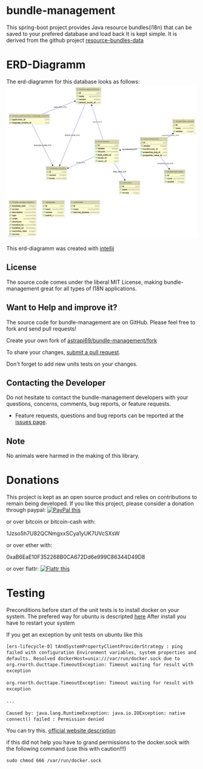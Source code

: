 # bundle-management

This spring-boot project provides Java resource bundles(i18n) that can be saved to your prefered database and load back
 It is kept simple. It is derived from the github project [resource-bundles-data](https://github.com/lightblueseas/resource-bundles-data)
 
# ERD-Diagramm
 
The erd-diagramm for this database looks as follows: ![erd-diagramm](https://github.com/astrapi69/bundle-management/blob/master/src/main/resources/erd/erd-diagram-resourcesbundles.png)
 
This erd-diagramm was created with [intellij](https://www.jetbrains.com/)

## License

The source code comes under the liberal MIT License, making bundle-management great for all types of I18N applications.


## Want to Help and improve it? ###

The source code for bundle-management are on GitHub. Please feel free to fork and send pull requests!

Create your own fork of [astrapi69/bundle-management/fork](https://github.com/astrapi69/bundle-management/fork)

To share your changes, [submit a pull request](https://github.com/astrapi69/bundle-management/pull/new/master).

Don't forget to add new units tests on your changes.

## Contacting the Developer

Do not hesitate to contact the bundle-management developers with your questions, concerns, comments, bug reports, or feature requests.
- Feature requests, questions and bug reports can be reported at the [issues page](https://github.com/astrapi69/bundle-management/issues).

## Note

No animals were harmed in the making of this library.

# Donations

This project is kept as an open source product and relies on contributions to remain being developed. 
If you like this project, please consider a donation through paypal: <a href="https://www.paypal.com/cgi-bin/webscr?cmd=_s-xclick&hosted_button_id=B37J9DZF6G9ZC" target="_blank">
<img src="https://www.paypalobjects.com/en_US/GB/i/btn/btn_donateCC_LG.gif" alt="PayPal this" title="PayPal – The safer, easier way to pay online!" border="0" />
</a>

or over bitcoin or bitcoin-cash with:

1Jzso5h7U82QCNmgxxSCya1yUK7UVcSXsW

or over ether with:

0xaB6EaE10F352268B0CA672Dd6e999C86344D49D8

or over flattr: <a href="https://flattr.com/submit/auto?fid=r7vp62&url=https%3A%2F%2Fgithub.com%2Fastrapi69%2Fbundle-management" target="_blank">
<img src="http://button.flattr.com/flattr-badge-large.png" alt="Flattr this" title="Flattr this" border="0">
</a>


# Testing

Preconditions before start of the unit tests is to install docker on your system. 
The prefered way for ubuntu is descripted [here](https://docs.docker.com/engine/install/ubuntu/#install-using-the-repository)
After install you have to restart your system

If you get an exception by unit tests on ubuntu like this
```shell
[ers-lifecycle-0] tAndSystemPropertyClientProviderStrategy : ping failed with configuration Environment variables, system properties and defaults. Resolved dockerHost=unix:///var/run/docker.sock due to org.rnorth.ducttape.TimeoutException: Timeout waiting for result with exception

org.rnorth.ducttape.TimeoutException: Timeout waiting for result with exception

...

Caused by: java.lang.RuntimeException: java.io.IOException: native connect() failed : Permission denied
```

You can try this.
[official website description](https://docs.docker.com/engine/install/linux-postinstall/)

if this did not help you have to grand permissions to the docker.sock with the following command (use this with caution!!!)

```shell
sudo chmod 666 /var/run/docker.sock
```


